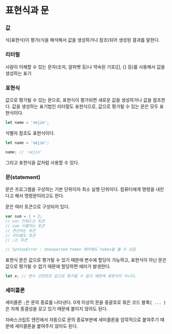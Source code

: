 # 표현식과 문

### 값
식(표현식)이 평가(식을 해석해서 값을 생성하거나 참조)되어 생성된 결과를 말한다.

### 리터럴
사람이 이해할 수 있는 문자(숫자, 알파벳 등)나 약속된 기호([], {} 등)를 사용해서 값을 생성하는 표기

### 표현식

값으로 평가될 수 있는 문으로, 표현식이 평가되면 새로운 값을 생성하거나 값을 참조한다. 값을 생성하는 표기법인 리터럴도 표현식으로, 값으로 평가될 수 있는 문은 모두 표현식이다.

```javascript
let name = 'sejin';
```

식별자 참조도 표현식이다.
```javascript
let name = 'sejin';

name; // 'sejin'
```
그리고 표현식을 값처럼 사용할 수 있다.

### 문(statement)
문은 프로그램을 구성하는 기본 단위이자 최소 실행 단위이다. 컴퓨터에게 명령을 내린다고 해서 명령문이라고도 한다.

문은 여러 토큰으로 구성되어 있다.

```javascript
var sum = 1 + 2;
// var 키워드는 토큰
// sum 식별자는 토큰
// 연산자는 토큰
// 리터럴도 토큰
// ;는 토큰

// SyntaxError : Unexpected token 에러에도 token을 볼 수 있음
```
표현식 문은 값으로 평가될 수 있기 때문에 변수에 할당이 가능하고, 표현식이 아닌 문은 값으로 평가될 수 없기 때문에 할당하면 에러가 발생한다.
```javascript
let x; // 변수 선언문은 값으로 평가될 수 없기 때문에 표현식이 아니다.
```

### 세미콜론
세미콜론 `;`은 문의 종료를 나타낸다.
0개 이상의 문을 중괄호로 묶은 코드 블록`{ ... }` 은 자체 종결성을 갖고 있기 때문에 붙이지 않아도 된다.

자바스크립트 엔진에서 자동으로 문의 종료부분에 세미콜론을 암묵적으로 붙여주기 때문에 세미콜론을 붙여주지 않아도 된다.